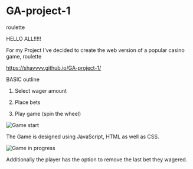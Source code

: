 # GA-project-1

roulette

HELLO ALL!!!!!

For my Project I've decided to create the web version of a popular casino game, roulette 

https://shavvvv.github.io/GA-project-1/ 

BASIC outline



1. Select wager amount

2. Place bets

3. Play game (spin the wheel)

![Game start](https://imgur.com/q7xpLjC "Roulette Start")

The Game is designed using JavaScript, HTML as well as CSS.


![Game in progress](https://imgur.com/kO6KmeW "Output after user makes bets")


Additionally the player has the option to remove the last bet they wagered.




